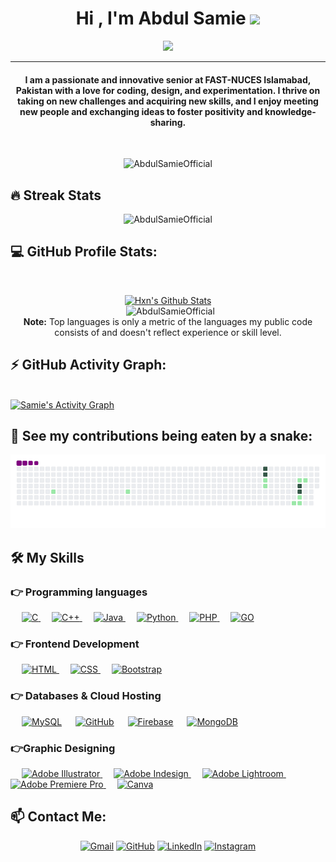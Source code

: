 
<h1 align="center">Hi , I'm Abdul Samie <img src="https://media.giphy.com/media/hvRJCLFzcasrR4ia7z/giphy.gif" width="35"></h1>
<p align="center">
  <a href="https://github.com/DenverCoder1/readme-typing-svg"><img src="https://readme-typing-svg.herokuapp.com?lines=Computer+Scientist;Software+Developer;Animaotion+Editor;IS%20|%20AI%20|%20ML%20Enthusiast;Graphic%20Designer;Always%20learning%20new%20things&center=true&width=500&height=50"></a>
</p>

<hr/>
<h4 align="center">I am a passionate and innovative senior at FAST-NUCES Islamabad, Pakistan with a love for coding, design, and experimentation. I thrive on taking on new challenges and acquiring new skills, and I enjoy meeting new people and exchanging ideas to foster positivity and knowledge-sharing.</h4>
<br>
<p align="center"> <img src="https://komarev.com/ghpvc/?username=candida18&label=Profile%20views&color=0e75b6&style=plastic" alt="AbdulSamieOfficial" /> </p>

## 🔥 Streak Stats
<p align="center"><img src="https://github-readme-streak-stats.herokuapp.com/?user=AbdulSamieOfficial&theme=algolia" alt="AbdulSamieOfficial"  /></p>

## 💻 GitHub Profile Stats:

  <br/>
  <p align="center">
	<a href="https://github.com/anuraghazra/github-readme-stats"><img alt="Hxn's Github Stats" src="https://github-readme-stats.vercel.app/api?username=AbdulSamieOfficial&show_icons=true&count_private=true&theme=algolia" height="192px"/></a>
<br/>
  &nbsp;
	  <img src="https://github-readme-stats.vercel.app/api/top-langs?username=AbdulSamieOfficial&show_icons=true&locale=en&layout=compact&theme=algolia" alt="AbdulSamieOfficial" height="192px"/>
  <br/>
  <b>Note:</b> Top languages is only a metric of the languages my public code consists of and doesn't reflect experience or skill level.
  </p>

## ⚡ GitHub Activity Graph:
  <br/>
   <a href="https://github.com/AbdulSamieOfficial"><img alt="Samie's Activity Graph" src="https://activity-graph.herokuapp.com/graph?username=HxnDev&custom_title=Hassan%20Shahzad's%20Contribution%20Graph&theme=react-dark" /></a>
  <br/>

## 🐍 See my contributions being eaten by a snake:
![snake animation](https://github.com/abdulsamieofficial/abdulsamieofficial/blob/output/github-contribution-grid-snake.gif)

## 🛠️ My Skills

### 👉 Programming languages

<p align="left"> 
  &emsp; 
  <a href="https://www.cprogramming.com/" target="_blank"> 
    <img alt="C" src="https://img.shields.io/badge/C%20-%232370ED.svg?logo=c&logoColor=white">
  </a> 
  &emsp;
  <a href="https://www.w3schools.com/cpp/" target="_blank"> 
    <img alt="C++" src="https://img.shields.io/badge/C++%20-%2300599C.svg?logo=c%2B%2B&logoColor=white">
  </a> 
  &emsp;
  <a href="https://www.java.com" target="_blank"> 
    <img alt="Java" src="https://img.shields.io/badge/Java-%23007396.svg?logo=java&logoColor=white">
  </a>
  &emsp;
   <a href="https://www.python.org" target="_blank">
    <img alt="Python" src="https://img.shields.io/badge/Python%20-%2314354C.svg?logo=python&logoColor=white">
  </a>
  &emsp;
  <a href="https://www.php.net/">
    <img alt="PHP" src="https://img.shields.io/badge/PHP-%23777BB4.svg?logo=php&logoColor=white"/>
  </a>
  &emsp;
  <a href="https://golang.org/">
    <img alt="GO" src="https://shields.io/badge/go-lang?logo=go&logoColor=white"/>
  </a>
</p>

### 👉 Frontend Development
<p align="left"> 
  &emsp; 
  <a href="https://www.w3.org/html/" target="_blank"> 
   <img alt="HTML" src="https://img.shields.io/badge/HTML5%20-%23E34F26.svg?logo=html5&logoColor=white">
  </a>   
  &emsp;
  <a href="https://www.w3schools.com/css/" target="_blank">
    <img alt="CSS" src="https://img.shields.io/badge/CSS%20-%231572B6.svg?logo=css3&logoColor=white">
  </a> 
   &emsp;
  <a href="https://getbootstrap.com" target="_blank"> 
    <img alt="Bootstrap" src="https://img.shields.io/badge/Bootstrap-%23563D7C.svg?style=flat&logo=bootstrap&logoColor=white"/>
  </a>
</p>

### 👉 Databases & Cloud Hosting
<p align="left">
  &emsp;
    <a href="https://www.mysql.com/"><img alt="MySQL" src="https://img.shields.io/badge/MySQL-%2300f.svg?style=flat&logo=mysql&logoColor=white"></a>
  &emsp;
    <a href="https://www.github.com"><img alt="GitHub" src="https://img.shields.io/badge/GitHub%20Pages-%23327FC7.svg?style=flat&logo=github&logoColor=white"></a>
  &emsp;
    <a href="https://firebase.google.com/"><img alt="Firebase" src ="https://img.shields.io/badge/Firebase-%23316192.svg?logo=firebase&logoColor=white"></a>
	&emsp;
    <a href="https://www.mongodb.com/"><img alt="MongoDB" src ="https://shields.io/badge/mongo-db?logo=mongodb&logoColor=white"></a>
 </p>
 
  
### 👉Graphic Designing
<p align="left">
  &emsp;
  	
  
   <a href="https://www.adobe.com/in/products/illustrator.html" target="_blank"> 
    <img alt="Adobe Illustrator" src="https://img.shields.io/badge/Adobe Illustrator-%23FF9A00.svg?style=flat&logo=adobeillustrator&logoColor=white"/>
  </a> 
  &emsp;
  <a href="https://www.adobe.com/in/products/indesign.html" target="_blank"> 
    <img alt="Adobe Indesign" src="https://img.shields.io/badge/Adobe Indesign-%e749a0.svg?style=flat&logo=adobeindesign&logoColor=white"/> 
  </a> 
    &emsp;
  <a href="https://www.adobe.com/in/products/photoshop-lightroom.html" target="_blank"> 
    <img alt="Adobe Lightroom" src="https://img.shields.io/badge/Adobe Lightroom-%2300f.svg?style=flat&logo=adobelightroom&logoColor=white"/>
  </a>
   &emsp;
  <a href="https://www.adobe.com/in/products/premiere.html" target="_blank"> 
   <img alt="Adobe Premiere Pro" src="https://img.shields.io/badge/Adobe Premiere Pro-%2300f.svg?style=flat&logo=adobepremierepro&logoColor=white"/>
  </a>
    &emsp;
  <a href="#">
  	<img alt="Canva" src="https://img.shields.io/badge/Canva-%2300C4CC.svg?style=flat&logo=Canva&logoColor=white"/>
  </a>
 </p>

## 📫 Contact Me: 
<p align="center">
	<a href="mailto:abdulsamie488@gmail.com?subject=Hello&body=How are you?"><img src="https://img.icons8.com/bubbles/50/000000/gmail.png" alt="Gmail"/></a>
	<a href="https://github.com/AbdulSamieOfficial"><img src="https://img.icons8.com/bubbles/50/000000/github.png" alt="GitHub"/></a>
	<a href="https://www.linkedin.com/in/abdul-samie-0215371a6/"><img src="https://img.icons8.com/bubbles/50/000000/linkedin.png" alt="LinkedIn"/></a>
	<a href="https://www.instagram.com/hxn_photography/?hl=en"><img src="https://img.icons8.com/bubbles/50/000000/instagram.png" alt="Instagram"/></a>
	
</p>
